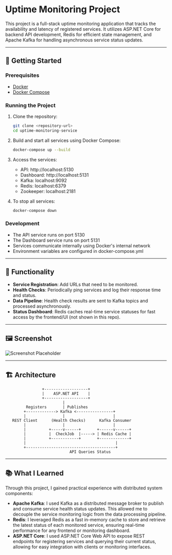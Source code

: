 # Uptime Monitoring Project

This project is a full-stack uptime monitoring application that tracks the availability and latency of registered services. It utilizes ASP.NET Core for backend API development, Redis for efficient state management, and Apache Kafka for handling asynchronous service status updates.

---

## 🚀 Getting Started

### Prerequisites

- [Docker](https://www.docker.com/get-started)
- [Docker Compose](https://docs.docker.com/compose/install/)

### Running the Project

1. Clone the repository:
   ```bash
   git clone <repository-url>
   cd uptime-monitoring-service
   ```

2. Build and start all services using Docker Compose:
   ```bash
   docker-compose up --build
   ```

3. Access the services:
   - API: http://localhost:5130
   - Dashboard: http://localhost:5131
   - Kafka: localhost:9092
   - Redis: localhost:6379
   - Zookeeper: localhost:2181

4. To stop all services:
   ```bash
   docker-compose down
   ```

### Development

- The API service runs on port 5130
- The Dashboard service runs on port 5131
- Services communicate internally using Docker's internal network
- Environment variables are configured in docker-compose.yml

---

## 🧠 Functionality

- **Service Registration**: Add URLs that need to be monitored.
- **Health Checks**: Periodically ping services and log their response time and status.
- **Data Pipeline**: Health check results are sent to Kafka topics and processed asynchronously.
- **Status Dashboard**: Redis caches real-time service statuses for fast access by the frontend/UI (not shown in this repo).

---

## 🖼️ Screenshot

![Screenshot Placeholder](https://via.placeholder.com/600x400.png?text=Service+Uptime+Dashboard)

---

## 🏗️ Architecture

```
                +-------------------+
                |    ASP.NET API    |
                +-------------------+
                         |
         Registers       | Publishes
        +-------------> Kafka <----------------+
        |                |                     |
   REST Client      (Health Checks)      Kafka Consumer
        |                |                     |
        |          +-----v------+       +------v------+
        |          |  CheckJob  |-----> | Redis Cache |
        |          +------------+       +-------------+
        |                                       |
        +---------------------------------------+
                            API Queries Status
```

---

## 📚 What I Learned

Through this project, I gained practical experience with distributed system components:

- **Apache Kafka**: I used Kafka as a distributed message broker to publish and consume service health status updates. This allowed me to decouple the service monitoring logic from the data processing pipeline.
- **Redis**: I leveraged Redis as a fast in-memory cache to store and retrieve the latest status of each monitored service, ensuring real-time performance for any frontend or monitoring dashboard.
- **ASP.NET Core**: I used ASP.NET Core Web API to expose REST endpoints for registering services and querying their current status, allowing for easy integration with clients or monitoring interfaces.
